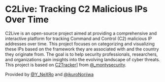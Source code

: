 # C2Live: Tracking C2 Malicious IPs Over Time


C2Live is an open-source project aimed at providing a comprehensive and interactive platform for tracking Command and Control (C2) malicious IP addresses over time. This project focuses on categorizing and visualizing these IPs based on the framework they are associated with and the country they originate from. The goal is to help security professionals, researchers, and organizations gain insights into the evolving landscape of cyber threats. This project is based on [C2Tracker](https://github.com/montysecurity/C2-Tracker)] from [@_montysecurity](https://twitter.com/_montysecurity).


Provided by [@Y_NeXRo](https://twitter.com/Y_NeXRo) and [@ikuroNoriiwa](https://twitter.com/ikuroNoriiwa)  


